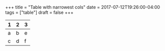 +++
title = "Table with narrowest cols"
date = 2017-07-12T19:26:00-04:00
tags = ["table"]
draft = false
+++

1 | 2 |   3
---|---|----
 a | b |   e
 c | d |   f
